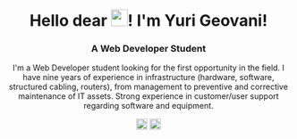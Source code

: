 <h1 align="center">Hello dear <img src="https://c.tenor.com/SNL9_xhZl9oAAAAj/waving-hand-joypixels.gif" width="30px">! I'm Yuri Geovani!</h1>
<h3 align="center">A Web Developer Student</h3>

<p align="center">
I'm a Web Developer student looking for the first opportunity in the field.
I have nine years of experience in infrastructure (hardware, software, structured cabling, routers), from management to
preventive and corrective maintenance of IT assets. Strong experience in customer/user support regarding software and
equipment.
</p>

<p align="center">
  <a <img src="https://komarev.com/ghpvc/?username=yurigeovani&style=plastic" alt="yurigeovani" /> </a>
  <a href="https://www.linkedin.com/in/yurigeovani" target="blank"><img align="center" src="https://cdn.jsdelivr.net/npm/simple-icons@4.17.0/icons/linkedin.svg" alt="yurigeovani" height="20" width="20" /></a>
  <a href="mailto:yuri_geovani@hotmail.com" target="blank"><img align="center" src="https://cdn.jsdelivr.net/npm/simple-icons@4.17.0/icons/microsoftoutlook.svg" alt="yurigeovani" height="20" width="20" /></a>
</p>

